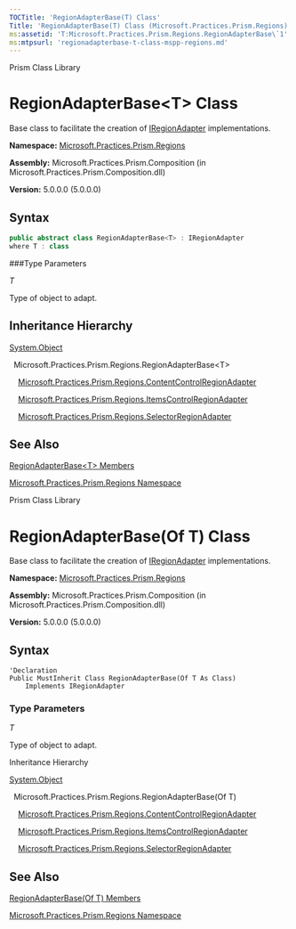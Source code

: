 ```yaml
---
TOCTitle: 'RegionAdapterBase(T) Class'
Title: 'RegionAdapterBase(T) Class (Microsoft.Practices.Prism.Regions)'
ms:assetid: 'T:Microsoft.Practices.Prism.Regions.RegionAdapterBase\`1'
ms:mtpsurl: 'regionadapterbase-t-class-mspp-regions.md'
---
```


Prism Class Library

# RegionAdapterBase&lt;T&gt; Class

Base class to facilitate the creation of [IRegionAdapter](iregionadapter-interface-mspp-regions.md) implementations.

**Namespace:** [Microsoft.Practices.Prism.Regions](mspp-regions-namespace.md)

**Assembly:** Microsoft.Practices.Prism.Composition (in Microsoft.Practices.Prism.Composition.dll)

**Version:** 5.0.0.0 (5.0.0.0)

## Syntax

```C#
public abstract class RegionAdapterBase<T> : IRegionAdapter
where T : class
```

###Type Parameters

*T*
  
Type of object to adapt.

## Inheritance Hierarchy

[System.Object](http://msdn.microsoft.com/en-us/library/e5kfa45b)

  Microsoft.Practices.Prism.Regions.RegionAdapterBase&lt;T&gt;

    [Microsoft.Practices.Prism.Regions.ContentControlRegionAdapter](contentcontrolregionadapter-class-mspp-regions.md)

    [Microsoft.Practices.Prism.Regions.ItemsControlRegionAdapter](itemscontrolregionadapter-class-mspp-regions.md)

    [Microsoft.Practices.Prism.Regions.SelectorRegionAdapter](selectorregionadapter-class-mspp-regions.md)

## See Also

[RegionAdapterBase&lt;T&gt; Members](regionadapterbase-t-members-mspp-regions.md)

[Microsoft.Practices.Prism.Regions Namespace](mspp-regions-namespace.md)

Prism Class Library

# RegionAdapterBase(Of T) Class

Base class to facilitate the creation of [IRegionAdapter](iregionadapter-interface-mspp-regions.md) implementations.

**Namespace:** [Microsoft.Practices.Prism.Regions](mspp-regions-namespace.md)

**Assembly:** Microsoft.Practices.Prism.Composition (in Microsoft.Practices.Prism.Composition.dll)

**Version:** 5.0.0.0 (5.0.0.0)

## 
## Syntax


```VB
'Declaration
Public MustInherit Class RegionAdapterBase(Of T As Class)
	Implements IRegionAdapter
```

### Type Parameters

*T*
  
Type of object to adapt.

Inheritance Hierarchy

<span id="familyToggle"></span>[System.Object](http://msdn.microsoft.com/en-us/library/e5kfa45b)

  Microsoft.Practices.Prism.Regions.RegionAdapterBase(Of T)

    [Microsoft.Practices.Prism.Regions.ContentControlRegionAdapter](contentcontrolregionadapter-class-mspp-regions.md)

    [Microsoft.Practices.Prism.Regions.ItemsControlRegionAdapter](
itemscontrolregionadapter-class-mspp-regions.md)

    [Microsoft.Practices.Prism.Regions.SelectorRegionAdapter](selectorregionadapter-class-mspp-regions.md)

## See Also


[RegionAdapterBase(Of T) Members](regionadapterbase-t-members-mspp-regions.md)

[Microsoft.Practices.Prism.Regions Namespace](mspp-regions-namespace.md)

